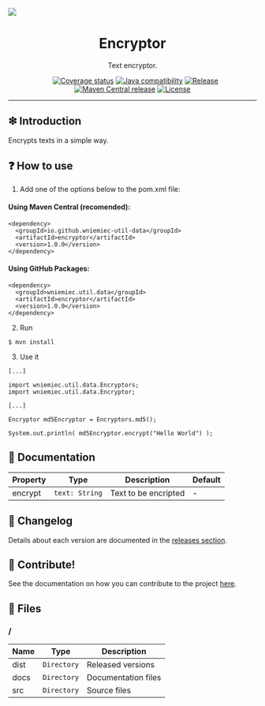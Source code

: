 ![](https://github.com/wniemiec-util-data/encryptor/blob/master/docs/img/logo/logo.jpg)

<h1 align='center'>Encryptor</h1>
<p align='center'>Text encryptor.</p>
<p align="center">
	<a href="https://github.com/wniemiec-util-data/encryptor/actions/workflows/windows.yml"><img src="https://github.com/wniemiec-util-data/encryptor/actions/workflows/windows.yml/badge.svg" alt=""></a>
	<a href="https://github.com/wniemiec-util-data/encryptor/actions/workflows/macos.yml"><img src="https://github.com/wniemiec-util-data/encryptor/actions/workflows/macos.yml/badge.svg" alt=""></a>
	<a href="https://github.com/wniemiec-util-data/encryptor/actions/workflows/ubuntu.yml"><img src="https://github.com/wniemiec-util-data/encryptor/actions/workflows/ubuntu.yml/badge.svg" alt=""></a>
	<a href="https://codecov.io/gh/wniemiec-util-data/encryptor"><img src="https://codecov.io/gh/wniemiec-util-data/encryptor/branch/master/graph/badge.svg?token=R2SFS4SP86" alt="Coverage status"></a>
	<a href="http://java.oracle.com"><img src="https://img.shields.io/badge/java-11+-D0008F.svg" alt="Java compatibility"></a>
	<a href="https://github.com/wniemiec-util-data/encryptor/releases"><img src="https://img.shields.io/github/v/release/wniemiec-util-data/encryptor" alt="Release"></a>
	<a href="https://mvnrepository.com/artifact/io.github.wniemiec-util-data/encryptor"><img src="https://img.shields.io/maven-central/v/io.github.wniemiec-util-data/encryptor" alt="Maven Central release"></a>
	<a href="https://github.com/wniemiec-util-data/encryptor/blob/master/LICENSE"><img src="https://img.shields.io/github/license/wniemiec-util-data/encryptor" alt="License"></a>
</p>
<hr />

## ❇ Introduction
Encrypts texts in a simple way.

## ❓ How to use
1. Add one of the options below to the pom.xml file: 

#### Using Maven Central (recomended):
```
<dependency>
  <groupId>io.github.wniemiec-util-data</groupId>
  <artifactId>encryptor</artifactId>
  <version>1.0.0</version>
</dependency>
```

#### Using GitHub Packages:
```
<dependency>
  <groupId>wniemiec.util.data</groupId>
  <artifactId>encryptor</artifactId>
  <version>1.0.0</version>
</dependency>
```

2. Run
```
$ mvn install
```

3. Use it
```
[...]

import wniemiec.util.data.Encryptors;
import wniemiec.util.data.Encryptor;

[...]

Encryptor md5Encryptor = Encryptors.md5();

System.out.println( md5Encryptor.encrypt("Hello World") );
```

## 📖 Documentation
|        Property        |Type|Description|Default|
|----------------|-------------------------------|-----------------------------|--------|
|encrypt |`text: String`|Text to be encripted| - |

## 🚩 Changelog
Details about each version are documented in the [releases section](https://github.com/williamniemiec/wniemiec-util-data/encryptor/releases).

## 🤝 Contribute!
See the documentation on how you can contribute to the project [here](https://github.com/wniemiec-util-data/encryptor/blob/master/CONTRIBUTING.md).

## 📁 Files

### /
|        Name        |Type|Description|
|----------------|-------------------------------|-----------------------------|
|dist |`Directory`|Released versions|
|docs |`Directory`|Documentation files|
|src     |`Directory`| Source files|
